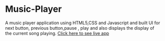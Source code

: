 # Music-Player
A music player application using HTML5,CSS and Javascript and built UI for next button, previous button,pause , play and also displays the display of the current song playing.
[Click here to see live app](/https://the-music-player.netlify.app/)

